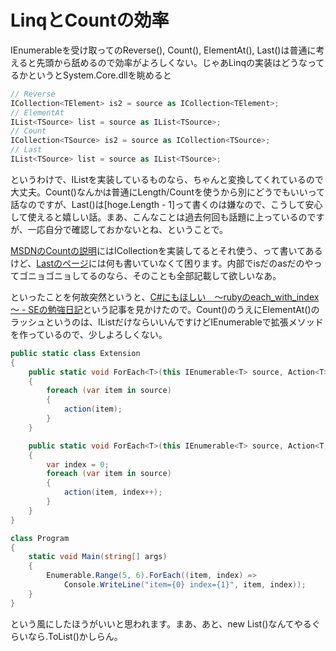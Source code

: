 # LinqとCountの効率

IEnumerableを受け取ってのReverse(), Count(), ElementAt(), Last()は普通に考えると先頭から舐めるので効率がよろしくない。じゃあLinqの実装はどうなってるかというとSystem.Core.dllを眺めると

```csharp
// Reverse
ICollection<TElement> is2 = source as ICollection<TElement>;
// ElementAt
IList<TSource> list = source as IList<TSource>;
// Count
ICollection<TSource> is2 = source as ICollection<TSource>;
// Last
IList<TSource> list = source as IList<TSource>;
```

というわけで、IListを実装しているものなら、ちゃんと変換してくれているので大丈夫。Count()なんかは普通にLength/Countを使うから別にどうでもいいって話なのですが、Last()は[hoge.Length - 1]って書くのは嫌なので、こうして安心して使えると嬉しい話。まあ、こんなことは過去何回も話題に上っているのですが、一応自分で確認しておかないとね、ということで。

[MSDNのCountの説明](http://msdn.microsoft.com/ja-jp/library/bb338038.aspx)にはICollectionを実装してるとそれ使う、って書いてあるけど、[Lastのページ](http://msdn.microsoft.com/ja-jp/library/bb358775.aspx)には何も書いていなくて困ります。内部でisだのasだのやってゴニョゴニョしてるのなら、そのことも全部記載して欲しいなあ。

といったことを何故突然というと、[C#にもほしい　～rubyのeach_with_index～ - SEの勉強日記](http://d.hatena.ne.jp/eo-oe-aaaa/20090721/1248158740)という記事を見かけたので。Count()のうえにElementAt()のラッシュというのは、IListだけならいいんですけどIEnumerableで拡張メソッドを作っているので、少しよろしくない。

```csharp
public static class Extension
{
    public static void ForEach<T>(this IEnumerable<T> source, Action<T> action)
    {
        foreach (var item in source)
        {
            action(item);
        }
    }

    public static void ForEach<T>(this IEnumerable<T> source, Action<T, int> action)
    {
        var index = 0;
        foreach (var item in source)
        {
            action(item, index++);
        }
    }
}

class Program
{
    static void Main(string[] args)
    {
        Enumerable.Range(5, 6).ForEach((item, index) =>
            Console.WriteLine("item={0} index={1}", item, index));
    }
}
```

という風にしたほうがいいと思われます。まあ、あと、new List()なんてやるぐらいなら.ToList()かしらん。